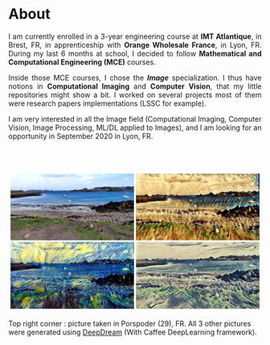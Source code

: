 # About 

<div style="text-align: justify">

I am currently enrolled in a 3-year engineering course at <b>IMT Atlantique</b>, in Brest, FR, in apprenticeship with <b>Orange Wholesale France</b>, in Lyon, FR. During my last 6 months at school, I decided to follow <b>Mathematical and Computational Engineering (MCE)</b> courses. 

Inside those MCE courses, I chose the <i><b>Image</b></i> specialization. I thus have notions in <b>Computational Imaging</b> and <b>Computer Vision</b>, that my little repositories might show a bit. I worked on several projects most of them were research papers implementations (LSSC for example).

I am very interested in all the Image field (Computational Imaging, Computer Vision, Image Processing, ML/DL applied to Images), and I am looking for an opportunity in September 2020 in Lyon, FR. 

</div>

<br/>
<br/>

![alt text](/images/Porspoder.PNG "Porspoder.png")

Top right corner : picture taken in Porspoder (29), FR. All 3 other pictures were generated using [DeepDream](https://github.com/google/deepdream) (With Caffee DeepLearning framework).
